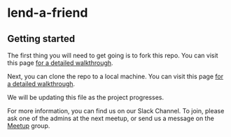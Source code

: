 # lend-a-friend

## Getting started

The first thing you will need to get going is to fork this repo. You can visit this page [for a detailed walkthrough](https://help.github.com/articles/fork-a-repo/).

Next, you can clone the repo to a local machine. You can visit this page [for a detailed walkthrough](https://help.github.com/articles/fork-a-repo/).

We will be updating this file as the project progresses.

For more information, you can find us on our Slack Channel. To join, please ask one of the admins at the next meetup, or send us a message on the [Meetup](https://www.meetup.com/Pretoria-Junior-Developers/) group.

